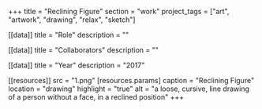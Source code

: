 +++
title = "Reclining Figure"
section = "work"
project_tags = ["art", "artwork", "drawing", "relax", "sketch"]

[[data]]
title = "Role"
description = ""

[[data]]
title = "Collaborators"
description = ""

[[data]]
title = "Year"
description = "2017"

[[resources]]
src = "1.png"
[resources.params]
caption = "Reclining Figure"
location = "drawing"
highlight = "true"
alt = "a loose, cursive, line drawing of a person without a face, in a reclined position"
+++

